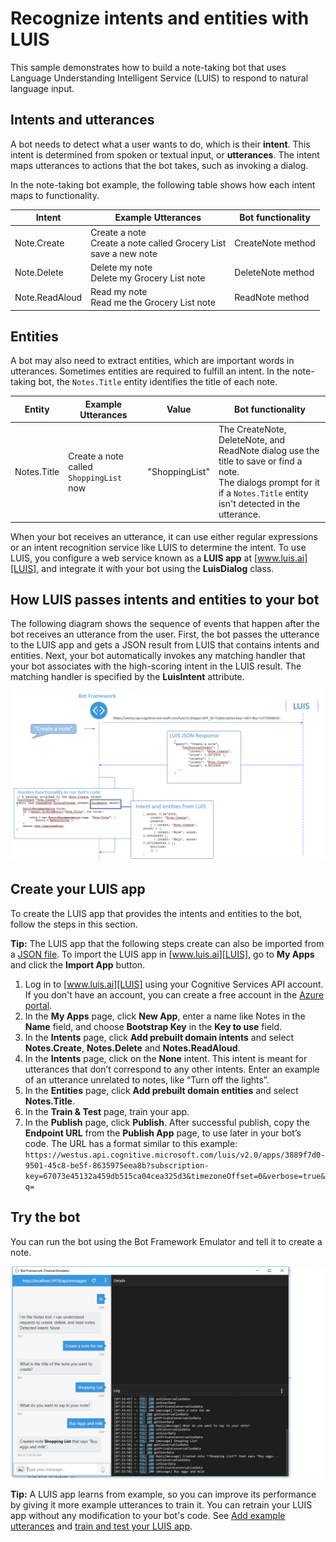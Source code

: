 # Recognize intents and entities with LUIS 

This sample demonstrates how to build a note-taking bot that uses Language Understanding Intelligent Service (LUIS) to respond to natural language input. 

## Intents and utterances
A bot needs to detect what a user wants to do, which is their **intent**. This intent is determined from spoken or textual input, or **utterances**. The intent maps utterances to actions that the bot takes, such as invoking a dialog.

In the note-taking bot example, the following table shows how each intent maps to functionality. 

| Intent | Example Utterances | Bot functionality |
|------|----------------------|------|
| Note.Create | Create a note <br/> Create a note called Grocery List <br/> save a new note | CreateNote method |
| Note.Delete | Delete my note<br/> Delete my Grocery List note <br/>  | DeleteNote method |
| Note.ReadAloud | Read my note<br/> Read me the Grocery List note <br/>  | ReadNote method |

## Entities
A bot may also need to extract entities, which are important words in utterances. Sometimes entities are required to fulfill an intent. In the note-taking bot, the `Notes.Title` entity identifies the title of each note.

| Entity | Example Utterances | Value | Bot functionality |
|------|------|------|------|
| Notes.Title| Create a note called `ShoppingList` now   | "ShoppingList" | The CreateNote, DeleteNote, and ReadNote dialog use the title to save or find a note. <br> The dialogs prompt for it if a `Notes.Title` entity isn't detected in the utterance.|

When your bot receives an utterance, it can use either regular expressions or an intent recognition service like LUIS to determine the intent. To use LUIS, you configure a web service known as a **LUIS app** at [www.luis.ai][LUIS], and integrate it with your bot using the **LuisDialog** class. 

## How LUIS passes intents and entities to your bot
The following diagram shows the sequence of events that happen after the bot receives an utterance from the user. First, the bot passes the utterance to the LUIS app and gets a JSON result from LUIS that contains intents and entities. Next, your bot automatically invokes any matching handler that your bot associates with the high-scoring intent in the LUIS result. The matching handler is specified by the **LuisIntent** attribute. 
<p align=center>
<img alt="How LUIS passes intents and entities to your bot" src="images/bot-builder-dotnet-luis-message-flow-bot-code-notes.png">
</p>


## Create your LUIS app
To create the LUIS app that provides the intents and entities to the bot, follow the steps in this section.

**Tip:** The LUIS app that the following steps create can also be imported from a [JSON file](Notes.json). To import the LUIS app in [www.luis.ai][LUIS], go to **My Apps** and click the **Import App** button.

1.	Log in to [www.luis.ai][LUIS] using your Cognitive Services API account. If you don't have an account, you can create a free account in the [Azure portal](https://ms.portal.azure.com). 
2.	In the **My Apps** page, click **New App**, enter a name like Notes in the **Name** field, and choose **Bootstrap Key** in the **Key to use** field. 
3.	In the **Intents** page, click **Add prebuilt domain intents** and select **Notes.Create**, **Notes.Delete** and **Notes.ReadAloud**.
4.	In the **Intents** page, click on the **None** intent. This intent is meant for utterances that don’t correspond to any other intents. Enter an example of an utterance unrelated to notes, like “Turn off the lights”.
5.	In the **Entities** page, click **Add prebuilt domain entities** and select **Notes.Title**.
6.	In the **Train & Test** page, train your app.
7.	In the **Publish** page, click **Publish**. After successful publish, copy the **Endpoint URL** from the **Publish App** page, to use later in your bot’s code. The URL has a format similar to this example: `https://westus.api.cognitive.microsoft.com/luis/v2.0/apps/3889f7d0-9501-45c8-be5f-8635975eea8b?subscription-key=67073e45132a459db515ca04cea325d3&timezoneOffset=0&verbose=true&q=`

## Try the bot

You can run the bot using the Bot Framework Emulator and tell it to create a note.
<p align=center>
<img alt="Conversation for creating a note" src="images/dotnet-notes-sample-emulator.png">
</p>

**Tip:** A LUIS app learns from example, so you can improve its performance by giving it more example utterances to train it. You can retrain your LUIS app without any modification to your bot's code. See [Add example utterances](https://docs.microsoft.com/en-us/azure/cognitive-services/LUIS/add-example-utterances) and [train and test your LUIS app](https://docs.microsoft.com/en-us/azure/cognitive-services/LUIS/train-test).


[LUIS]: https://www.luis.ai/